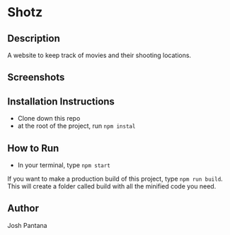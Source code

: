 # Shotz

## Description
A website to keep track of movies and their shooting locations.

## Screenshots

## Installation Instructions
* Clone down this repo
* at the root of the project, run `npm instal`

## How to Run
* In your terminal, type `npm start`

If you want to make a production build of this project, 
type `npm run build`. This will create a folder called build 
with all the minified code you need.

## Author
Josh Pantana